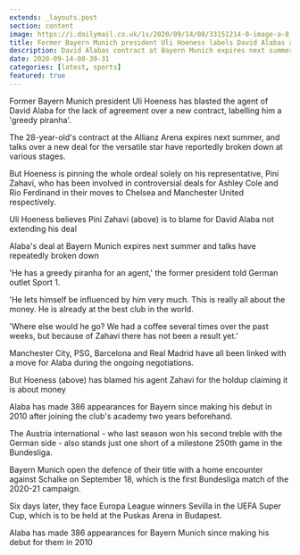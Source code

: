 ```yaml
---
extends: _layouts.post
section: content
image: https://i.dailymail.co.uk/1s/2020/09/14/08/33151214-0-image-a-8_1600068430840.jpg 
title: Former Bayern Munich president Uli Hoeness labels David Alabas agent a greedy piranha 
description: David Alabas contract at Bayern Munich expires next summer, and with talks over a new deal having broken down at various stages,Uli Hoeness has placed the blame at his agents door. 
date: 2020-09-14-08-39-31 
categories: [latest, sports] 
featured: true 
--- 
```

Former Bayern Munich president Uli Hoeness has blasted the agent of David Alaba for the lack of agreement over a new contract, labelling him a 'greedy piranha'.

The 28-year-old's contract at the Allianz Arena expires next summer, and talks over a new deal for the versatile star have reportedly broken down at various stages.

But Hoeness is pinning the whole ordeal solely on his representative, Pini Zahavi, who has been involved in controversial deals for Ashley Cole and Rio Ferdinand in their moves to Chelsea and Manchester United respectively.

Uli Hoeness believes Pini Zahavi (above) is to blame for David Alaba not extending his deal

Alaba's deal at Bayern Munich expires next summer and talks have repeatedly broken down

'He has a greedy piranha for an agent,' the former president told German outlet Sport 1.

'He lets himself be influenced by him very much. This is really all about the money. He is already at the best club in the world. 

'Where else would he go? We had a coffee several times over the past weeks, but because of Zahavi there has not been a result yet.'

 Manchester City, PSG, Barcelona and Real Madrid have all been linked with a move for Alaba during the ongoing negotiations. 

But Hoeness (above) has blamed his agent Zahavi for the holdup claiming it is about money

Alaba has made 386 appearances for Bayern since making his debut in 2010 after joining the club's academy two years beforehand. 

The Austria international - who last season won his second treble with the German side - also stands just one short of a milestone 250th game in the Bundesliga. 

Bayern Munich open the defence of their title with a home encounter against Schalke on September 18, which is the first Bundesliga match of the 2020-21 campaign.

Six days later, they face Europa League winners Sevilla in the UEFA Super Cup, which is to be held at the Puskas Arena in Budapest.

Alaba has made 386 appearances for Bayern Munich since making his debut for them in 2010

